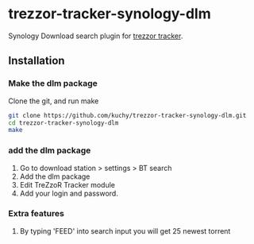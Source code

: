 # trezzor-tracker-synology-dlm
Synology Download search plugin for [trezzor tracker](https://tracker.czech-server.com/).

## Installation

### Make the dlm package
Clone the git, and run make
```bash
git clone https://github.com/kuchy/trezzor-tracker-synology-dlm.git
cd trezzor-tracker-synology-dlm
make
```

### add the dlm package
1. Go to download station > settings > BT search
2. Add the dlm package
3. Edit TreZzoR Tracker module
4. Add your login and password.

### Extra features
1. By typing 'FEED' into search input you will get 25 newest torrent 
